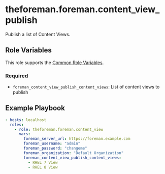 theforeman.foreman.content_view_publish
=======================================

Publish a list of Content Views.

Role Variables
--------------

This role supports the [Common Role Variables](https://github.com/theforeman/foreman-ansible-modules/blob/develop/README.md#common-role-variables).

### Required

- `foreman_content_view_publish_content_views`: List of content views to publish

Example Playbook
----------------

```yaml
- hosts: localhost
  roles:
    - role: theforeman.foreman.content_view
      vars:
        foreman_server_url: https://foreman.example.com
        foreman_username: "admin"
        foreman_password: "changeme"
        foreman_organization: "Default Organization"
        foreman_content_view_publish_content_views:
          - RHEL 7 View
          - RHEL 8 View
```

